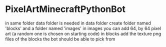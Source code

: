 # PixelArtMinecraftPythonBot

in same folder data folder is needed
in data folder create folder named 'blocks' and a folder named 'images'
in images you can add 64, by 64 pixel art (a random one is chosen on starting code) 
in blocks add the texture png files of the blocks the bot should be able to pick from
